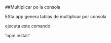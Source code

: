 ##Multiplicar po la consola

ESta app genera tablas de multiplicar por consola

ejecuta este comando

'npm install'